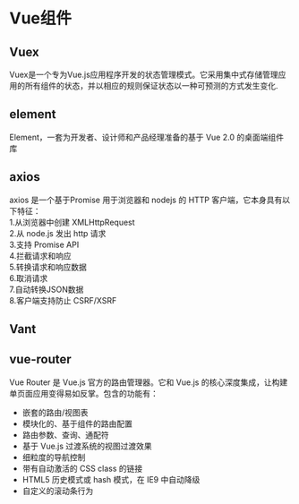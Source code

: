 # Vue组件
## Vuex 
Vuex是一个专为Vue.js应用程序开发的状态管理模式。它采用集中式存储管理应用的所有组件的状态，并以相应的规则保证状态以一种可预测的方式发生变化.
## element
Element，一套为开发者、设计师和产品经理准备的基于 Vue 2.0 的桌面端组件库
## axios
axios 是一个基于Promise 用于浏览器和 nodejs 的 HTTP 客户端，它本身具有以下特征：<br>
1.从浏览器中创建 XMLHttpRequest<br>
2.从 node.js 发出 http 请求<br>
3.支持 Promise API<br>
4.拦截请求和响应<br>
5.转换请求和响应数据 <br>
6.取消请求<br>
7.自动转换JSON数据<br>
8.客户端支持防止 CSRF/XSRF

## Vant

## vue-router
Vue Router 是 Vue.js 官方的路由管理器。它和 Vue.js 的核心深度集成，让构建单页面应用变得易如反掌。包含的功能有：
<ul>
  <li>嵌套的路由/视图表</li> 
  <li>模块化的、基于组件的路由配置</li> 
  <li>路由参数、查询、通配符</li> 
  <li>基于 Vue.js 过渡系统的视图过渡效果</li> 
  <li>细粒度的导航控制</li> 
  <li>带有自动激活的 CSS class 的链接</li> 
  <li>HTML5 历史模式或 hash 模式，在 IE9 中自动降级</li> 
  <li>自定义的滚动条行为</li>
</ul>
